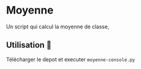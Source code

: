# Moyenne
Un script qui calcul la moyenne de classe,

## Utilisation :rocket:
Télécharger le depot et executer `moyenne-console.py`
